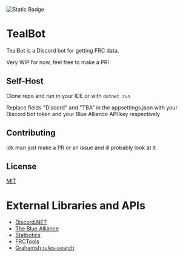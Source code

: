 ![Static Badge](https://img.shields.io/badge/Team_303-teal)
# TealBot

TealBot is a Discord bot for getting FRC data.

Very WIP for now, feel free to make a PR!

## Self-Host

Clone repo and run in your IDE or with ``dotnet run``

Replace fields "Discord" and "TBA" in the appsettings.json with your Discord bot token and your Blue Alliance API key respectively

## Contributing

idk man just make a PR or an issue and ill probably look at it

## License

[MIT](https://choosealicense.com/licenses/mit/)

# External Libraries and APIs
* [Discord.NET](https://discordnet.dev)
* [The Blue Alliance](https://www.thebluealliance.com/)
* [Statbotics](https://www.statbotics.io/)
* [FRCTools](https://frctools.com/)
* [Grahamsh rules-search](https://search.grahamsh.com/search)
